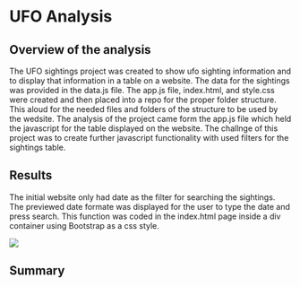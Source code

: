 #  UFO Analysis

##  Overview of the analysis
The UFO sightings project was created to show ufo sighting information and to display that information in a table on a website.
The data for the sightings was provided in the data.js file.  The app.js file, index.html, and style.css were created and then placed
into a repo for the proper folder structure.   This aloud for the needed files and folders of the structure to be used by the 
wedsite.   The analysis of the project came form the app.js file which held the javascript for the table displayed on the website.
The challnge of this project was to create further javascript functionality with used filters for the sightings table.

##  Results

The initial website only had date as the filter for searching the sightings.  The previewed date formate was displayed for the user to type
the date and press search.  This function was coded in the index.html page inside a div container using Bootstrap as a css style. 



![](https://github.com/crashdean/UFOs/static/images/Fiter_fields.png)
  
  
  

##  Summary
